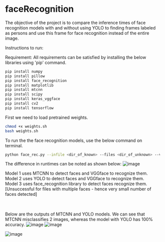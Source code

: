 # faceRecognition

The objective of the project is to compare the inference times of face recognition models with and without using YOLO to finding frames labeled as persons and use this frame for face recognition instead of the entire image.

Instructions to run:

Requirement:
All requirements can be satisfied by installing the below libraries using 'pip' command.

```bash
pip install numpy
pip install pillow
pip install face_recognition
pip install matplotlib
pip install mtcnn
pip install scipy
pip install keras_vggface
pip install cv2
pip install tensorflow
```

First we need to load pretrained weights.
```bash
chmod +x weights.sh
bash weights.sh
```
To run the the face recognition models, use the below command on terminal.
```bash
python face_rec.py --infile <dir_of_known> --files <dir_of_unknown> --v <0 or 1 for verbose>
```
The difference in runtimes can be noted as shown below:
![image](https://user-images.githubusercontent.com/54210698/117392415-096ca100-aec0-11eb-892e-c925883f7a46.png)


Model 1 uses MTCNN to detect faces and VGGface to recognize them. <br>
Model 2 uses YOLO to detect faces and VGGface to recognize them.<br>
Model 3 uses face_recognition library to detect faces recognize them. [Unsuccessful for files with multiple faces - hence very small number of faces detected]

<br><br>
Below are the outputs of MTCNN and YOLO models. We can see that MTCNN misclassifies 2 images, whereas the model with YOLO has 100% accuracy.
![image](https://user-images.githubusercontent.com/54210698/117392192-9105e000-aebf-11eb-90ed-ea69312c4812.png)
![image](https://user-images.githubusercontent.com/54210698/117392288-c27eab80-aebf-11eb-8a9b-966a300b71b9.png)

![image](https://user-images.githubusercontent.com/54210698/117392235-a3801980-aebf-11eb-9cbe-38be5b42bad8.png)


